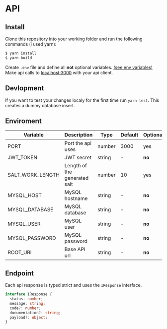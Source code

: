 # API

## <a name="install"></a>Install
Clone this repository into your working folder and run the following commands (i used yarn):
```bash
$ yarn install
$ yarn build
```

Create `.env` file and define all **not** optional variables. [(see env variables)](#enviroment)
Make api calls to [localhost:3000](http://localhost:3000) with your api client.

## <a name="devlopment"></a>Devlopment
If you want to test your changes localy for the first time run `yarn test`. This creates a dummy database insert.

## <a name="enviroment"></a>Enviroment

| **Variable**       | **Description**              | **Type** | **Default** | **Optional** |
|--------------------|------------------------------|----------|-------------|--------------|
| PORT               | Port the api uses            | number   | 3000        | yes          |
| JWT\_TOKEN         | JWT secret                   | string   | \-          | **no**       |
| SALT\_WORK\_LENGTH | Length of the generated salt | number   | 10          | yes          |
| MYSQL\_HOST        | MySQL hostname               | string   | \-          | **no**       |
| MYSQL\_DATABASE    | MySQL database               | string   | \-          | **no**       |
| MYSQL\_USER        | MySQL user                   | string   | \-          | **no**       |
| MYSQL\_PASSWORD    | MySQL password               | string   | \-          | **no**       |
| ROOT\_URI          | Base API url                 | string   | \-          | **no**       |

## <a name="endpoint"></a>Endpoint
Each api response is typed strict and uses the `IResponse` interface.
```ts
interface IResponse {
  status: number;
  message: string;
  code?: number;
  documentation?: string;
  payload?: object;
}
```